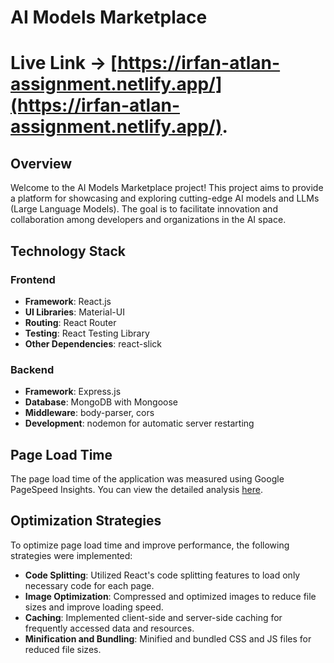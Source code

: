 # AI Models Marketplace
# Live Link -> [https://irfan-atlan-assignment.netlify.app/](https://irfan-atlan-assignment.netlify.app/).

## Overview
Welcome to the AI Models Marketplace project! This project aims to provide a platform for showcasing and exploring cutting-edge AI models and LLMs (Large Language Models). The goal is to facilitate innovation and collaboration among developers and organizations in the AI space.

## Technology Stack
### Frontend
- **Framework**: React.js
- **UI Libraries**: Material-UI
- **Routing**: React Router
- **Testing**: React Testing Library
- **Other Dependencies**: react-slick

### Backend
- **Framework**: Express.js
- **Database**: MongoDB with Mongoose
- **Middleware**: body-parser, cors
- **Development**: nodemon for automatic server restarting

## Page Load Time
The page load time of the application was measured using Google PageSpeed Insights. You can view the detailed analysis [here](https://pagespeed.web.dev/analysis/https-irfan-atlan-assignment-netlify-app/ftevrxvl9v?form_factor=desktop).

## Optimization Strategies
To optimize page load time and improve performance, the following strategies were implemented:
- **Code Splitting**: Utilized React's code splitting features to load only necessary code for each page.
- **Image Optimization**: Compressed and optimized images to reduce file sizes and improve loading speed.
- **Caching**: Implemented client-side and server-side caching for frequently accessed data and resources.
- **Minification and Bundling**: Minified and bundled CSS and JS files for reduced file sizes.
